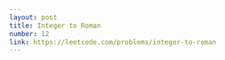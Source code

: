 ```yaml
---
layout: post
title: Integer to Roman
number: 12
link: https://leetcode.com/problems/integer-to-roman
---
```


